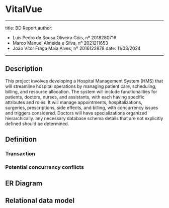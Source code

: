 # VitalVue

---
title: BD Report
author:
  - Luís Pedro de Sousa Oliveira Góis, nº 2018280716
  - Marco Manuel Almeida e Silva, nº 2021211653
  - João Vítor Fraga Maia Alves, nº 2016122878
date: 11/03/2024
---

## Description

This project involves developing a Hospital Management System (HMS) that will
streamline hospital operations by managing patient care, scheduling, billing,
and resource allocation. The system will include functionalities for patients,
doctors, nurses, and assistants, with each having specific attributes and roles.
It will manage appointments, hospitalizations, surgeries, prescriptions, side
effects, and billing, with concurrency issues and triggers considered. Doctors
will have specializations organized hierarchically. any necessary database
schema details that are not explicitly defined should be determined.

## Definition

### Transaction

### Potential concurrency conflicts

## ER Diagram

## Relational data model
